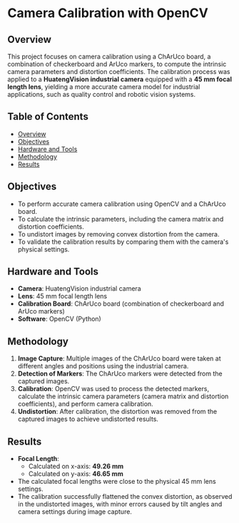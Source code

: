 # Camera Calibration with OpenCV

## Overview
This project focuses on camera calibration using a ChArUco board, a combination of checkerboard and ArUco markers, to compute the intrinsic camera parameters and distortion coefficients. The calibration process was applied to a **HuatengVision industrial camera** equipped with a **45 mm focal length lens**, yielding a more accurate camera model for industrial applications, such as quality control and robotic vision systems.

## Table of Contents
- [Overview](#overview)
- [Objectives](#objectives)
- [Hardware and Tools](#hardware-and-tools)
- [Methodology](#methodology)
- [Results](#results)

## Objectives
- To perform accurate camera calibration using OpenCV and a ChArUco board.
- To calculate the intrinsic parameters, including the camera matrix and distortion coefficients.
- To undistort images by removing convex distortion from the camera.
- To validate the calibration results by comparing them with the camera's physical settings.

## Hardware and Tools
- **Camera**: HuatengVision industrial camera
- **Lens**: 45 mm focal length lens
- **Calibration Board**: ChArUco board (combination of checkerboard and ArUco markers)
- **Software**: OpenCV (Python)

## Methodology
1. **Image Capture**: Multiple images of the ChArUco board were taken at different angles and positions using the industrial camera.
2. **Detection of Markers**: The ChArUco markers were detected from the captured images.
3. **Calibration**: OpenCV was used to process the detected markers, calculate the intrinsic camera parameters (camera matrix and distortion coefficients), and perform camera calibration.
4. **Undistortion**: After calibration, the distortion was removed from the captured images to achieve undistorted results.

## Results
- **Focal Length**: 
  - Calculated on x-axis: **49.26 mm**
  - Calculated on y-axis: **46.65 mm**
- The calculated focal lengths were close to the physical 45 mm lens settings.
- The calibration successfully flattened the convex distortion, as observed in the undistorted images, with minor errors caused by tilt angles and camera settings during image capture.

